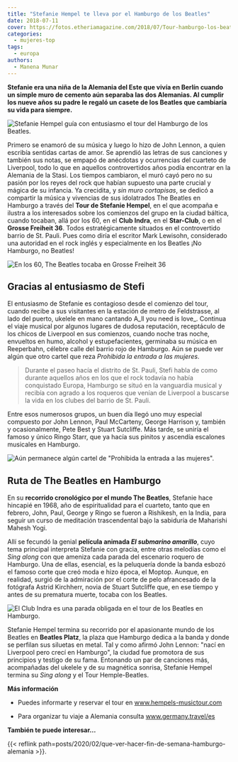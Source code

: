 ```yaml
---
title: "Stefanie Hempel te lleva por el Hamburgo de los Beatles"
date: 2018-07-11
cover: https://fotos.etheriamagazine.com/2018/07/Tour-hamburgo-los-beatles-5.jpg
categories: 
  - mujeres-top
tags: 
  - europa
authors: 
  - Manena Munar
---
```


**Stefanie era una niña de la Alemania del Este que vivía en Berlín cuando un simple 
muro de cemento aún separaba las dos Alemanias. Al cumplir los nueve años su padre le 
regaló un casete de los Beatles que cambiaría su vida para siempre.** 

![Stefanie Hempel guía con entusiasmo el tour del Hamburgo de los Beatles.](https://fotos.etheriamagazine.com/2018/07/Tour-hamburgo-los-beatles-5.jpg "Stefanie Hempel guía con entusiasmo el tour del Hamburgo de los Beatles.")

Primero se enamoró de su música y luego lo hizo de John Lennon, a quien escribía 
sentidas cartas de amor. Se aprendió las letras de sus canciones y también sus notas, se 
empapó de anécdotas y ocurrencias del cuarteto de Liverpool, todo lo que en aquellos 
controvertidos años podía encontrar en la Alemania de la Stasi. Los tiempos cambiaron, 
el muró cayó pero no su pasión por los reyes del rock que habían supuesto una parte 
crucial y mágica de su infancia. Ya crecidita, y _sin muro cortapisas_, se dedicó a 
compartir la música y vivencias de sus idolatrados The Beatles en Hamburgo a través del 
**Tour de Stefanie Hempel**, en el que acompaña e ilustra a los interesados sobre los 
comienzos del grupo en la ciudad báltica, cuando tocaban, allá por los 60, en el **Club 
Indra**, en el **Star-Club**, o en el **Grosse Freiheit 36**. Todos estratégicamente 
situados en el controvertido barrio de St. Pauli. Pues como diría el escritor Mark 
Lewisohn, considerado una autoridad en el rock inglés y especialmente en los Beatles ¡No 
Hamburgo, no Beatles! 

![En los 60, The Beatles tocaba en Grosse Freiheit 36](https://fotos.etheriamagazine.com/2018/07/Tour-hamburgo-los-beatles-1.jpg "En los 60, The Beatles tocaba en Grosse Freiheit 36 (Hamburgo).")

## Gracias al entusiasmo de Stefi

El entusiasmo de Stefanie es contagioso desde el comienzo del tour, cuando recibe a sus 
visitantes en la estación de metro de Feldstrasse, al lado del puerto, ukelele en mano 
cantando A_ll you need is love_. Continua el viaje musical por algunos lugares de dudosa 
reputación, receptáculo de los chicos de Liverpool en sus comienzos, cuando noche tras 
noche, envueltos en humo, alcohol y estupefacientes, germinaba su música en Reeperbahn, 
célebre calle del barrio rojo de Hamburgo. Aún se puede ver algún que otro cartel que 
reza _Prohibida la entrada a las mujeres_. 

> Durante el paseo hacía el distrito de St. Pauli, Stefi habla de como durante aquellos 
> años en los que el rock todavía no había conquistado Europa, Hamburgo se situó en la 
> vanguardia musical y recibía con agrado a los roqueros que venían de Liverpool a 
> buscarse la vida en los clubes del barrio de St. Pauli. 

Entre esos numerosos grupos, un buen día llegó uno muy especial compuesto por John 
Lennon, Paul McCarteny, George Harrison y, también y ocasionalmente, Pete Best y Stuart 
Sutcliffe. Más tarde, se uniría el famoso y único Ringo Starr, que ya hacía sus pinitos 
y ascendía escalones musicales en Hamburgo. 

![Aún permanece algún cartel de "Prohibida la entrada a las mujeres".](https://fotos.etheriamagazine.com/2018/07/Tour-hamburgo-los-beatles-4.jpg 'Aún permanece algún cartel de "Prohibida la entrada a las mujeres".')

## Ruta de The Beatles en Hamburgo

En su **recorrido cronológico por el mundo The Beatles**, Stefanie hace hincapié en 
1968, año de espiritualidad para el cuarteto, tanto que en febrero, John, Paul, George y 
Ringo se fueron a Rishikesh, en la India, para seguir un curso de meditación 
trascendental bajo la sabiduría de Maharishi Mahesh Yogi. 

Allí se fecundó la genial **película animada _El submarino amarillo_**, cuyo tema 
principal interpreta Stefanie con gracia, entre otras melodías como el _Sing along_ con 
que ameniza cada parada del escenario roquero de Hamburgo. Una de ellas, esencial, es la 
peluquería donde la banda esbozó el famoso corte que creó moda e hizo época, el Moptop. 
Aunque, en realidad, surgió de la admiración por el corte de pelo afrancesado de la 
fotógrafa Astrid Kirchherr, novia de Stuart Sutcliffe que, en ese tiempo y antes de su 
prematura muerte, tocaba con los Beatles. 

![El Club Indra es una parada obligada en el tour de los Beatles en Hamburgo.](https://fotos.etheriamagazine.com/2018/07/Tour-hamburgo-los-beatles-3.jpg "El Club Indra es una parada obligada en el tour de los Beatles en Hamburgo.")

Stefanie Hempel termina su recorrido por el apasionante mundo de los Beatles en 
**Beatles Platz**, la plaza que Hamburgo dedica a la banda y donde se perfilan sus 
siluetas en metal. Tal y como afirmó John Lennon: "nací en Liverpool pero crecí en 
Hamburgo", la ciudad fue promotora de sus principios y testigo de su fama. Entonando un 
par de canciones más, acompañadas del ukelele y de su magnética sonrisa, Stefanie Hempel 
termina su _Sing along_ y el Tour Hemple-Beatles. 

**Más información** 

- Puedes informarte y reservar el tour en www.hempels-musictour.com 

- Para organizar tu viaje a Alemania consulta www.germany.travel/es 

**También te puede interesar...** 

{{< reflink path=posts/2020/02/que-ver-hacer-fin-de-semana-hamburgo-alemania >}}.
